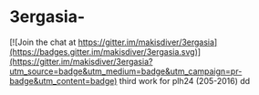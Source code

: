 # 3ergasia-

[![Join the chat at https://gitter.im/makisdiver/3ergasia](https://badges.gitter.im/makisdiver/3ergasia.svg)](https://gitter.im/makisdiver/3ergasia?utm_source=badge&utm_medium=badge&utm_campaign=pr-badge&utm_content=badge)
third work for plh24 (205-2016)
dd
